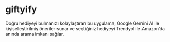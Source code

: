 # giftyify
Doğru hediyeyi bulmanızı kolaylaştıran bu uygulama, Google Gemini AI ile kişiselleştirilmiş öneriler sunar ve seçtiğiniz hediyeyi Trendyol ile Amazon’da anında arama imkanı sağlar. 
